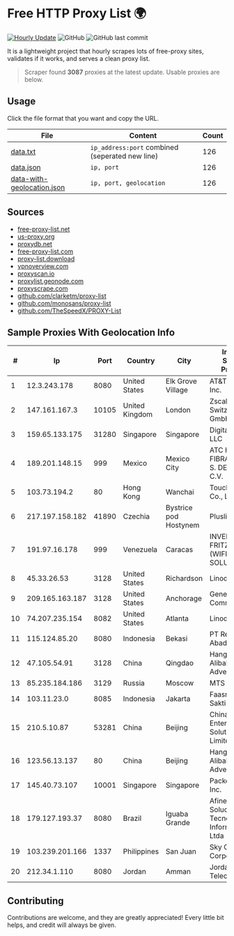 
# Free HTTP Proxy List 🌍

[![Hourly Update](https://github.com/mertguvencli/http-proxy-list/actions/workflows/main.yml/badge.svg?branch=main)](https://github.com/mertguvencli/http-proxy-list/actions/workflows/main.yml)
![GitHub](https://img.shields.io/github/license/mertguvencli/http-proxy-list)
![GitHub last commit](https://img.shields.io/github/last-commit/mertguvencli/http-proxy-list)

It is a lightweight project that hourly scrapes lots of free-proxy sites, validates if it works, and serves a clean proxy list.


> Scraper found **3087** proxies at the latest update. Usable proxies are below.

## Usage

Click the file format that you want and copy the URL.


|File|Content|Count|
|----|-------|-----|
|[data.txt](https://raw.githubusercontent.com/mertguvencli/http-proxy-list/main/proxy-list/data.txt)|`ip_address:port` combined (seperated new line)|126|
|[data.json](https://raw.githubusercontent.com/mertguvencli/http-proxy-list/main/proxy-list/data.json)|`ip, port`|126|
|[data-with-geolocation.json](https://raw.githubusercontent.com/mertguvencli/http-proxy-list/main/proxy-list/data-with-geolocation.json)|`ip, port, geolocation`|126|

## Sources

* [free-proxy-list.net](https://free-proxy-list.net)
* [us-proxy.org](https://www.us-proxy.org)
* [proxydb.net](http://proxydb.net)
* [free-proxy-list.com](https://free-proxy-list.com/?page=&port=&type%5B%5D=http&type%5B%5D=https&up_time=0&search=Search)
* [proxy-list.download](https://www.proxy-list.download/HTTP)
* [vpnoverview.com](https://vpnoverview.com/privacy/anonymous-browsing/free-proxy-servers)
* [proxyscan.io](https://www.proxyscan.io)
* [proxylist.geonode.com](https://proxylist.geonode.com/api/proxy-list?limit=300&page=1&sort_by=lastChecked&sort_type=desc&protocols=http,https)
* [proxyscrape.com](https://api.proxyscrape.com/v2/?request=displayproxies&protocol=http&timeout=10000&country=all&ssl=all&anonymity=all)
* [github.com/clarketm/proxy-list](https://raw.githubusercontent.com/clarketm/proxy-list/master/proxy-list-raw.txt)
* [github.com/monosans/proxy-list](https://raw.githubusercontent.com/monosans/proxy-list/main/proxies/http.txt)
* [github.com/TheSpeedX/PROXY-List](https://raw.githubusercontent.com/TheSpeedX/PROXY-List/master/http.txt)


## Sample Proxies With Geolocation Info

|#|Ip|Port|Country|City|Internet Service Provider|
|-|--|----|-------|----|-------------------------|
|1|12.3.243.178|8080|United States|Elk Grove Village|AT&T Services, Inc.|
|2|147.161.167.3|10105|United Kingdom|London|Zscaler Switzerland GmbH|
|3|159.65.133.175|31280|Singapore|Singapore|DigitalOcean, LLC|
|4|189.201.148.15|999|Mexico|Mexico City|ATC HOLDING FIBRA MEXICO, S. DE R.L. DE C.V.|
|5|103.73.194.2|80|Hong Kong|Wanchai|TouchPal HK Co., Limited|
|6|217.197.158.182|41890|Czechia|Bystrice pod Hostynem|Plusline s.r.o.|
|7|191.97.16.178|999|Venezuela|Caracas|INVERSIONES FRITZ 78 C.A.(WIFI SOLUTION)|
|8|45.33.26.53|3128|United States|Richardson|Linode, LLC|
|9|209.165.163.187|3128|United States|Anchorage|General Communication|
|10|74.207.235.154|8082|United States|Atlanta|Linode, LLC|
|11|115.124.85.20|8080|Indonesia|Bekasi|PT Remala Abadi|
|12|47.105.54.91|3128|China|Qingdao|Hangzhou Alibaba Advertising Co|
|13|85.235.184.186|3129|Russia|Moscow|MTS PJSC|
|14|103.11.23.0|8085|Indonesia|Jakarta|Faasri Utama Sakti|
|15|210.5.10.87|53281|China|Beijing|China Enterprise ICT Solutions Limited|
|16|123.56.13.137|80|China|Beijing|Hangzhou Alibaba Advertising Co|
|17|145.40.73.107|10001|Singapore|Singapore|Packet Host, Inc.|
|18|179.127.193.37|8080|Brazil|Iguaba Grande|Afinet Solucoes EM Tecnologia DA Informacao Ltda|
|19|103.239.201.166|1337|Philippines|San Juan|Sky Cable Corporation|
|20|212.34.1.110|8080|Jordan|Amman|Jordan Telecom Group|



## Contributing

Contributions are welcome, and they are greatly appreciated! Every
little bit helps, and credit will always be given.

